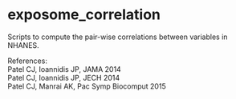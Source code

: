 exposome_correlation
====================
Scripts to compute the pair-wise correlations between variables in NHANES.  

References:    
Patel CJ, Ioannidis JP, JAMA 2014  
Patel CJ, Ioannidis JP, JECH 2014  
Patel CJ, Manrai AK, Pac Symp Biocomput 2015  

